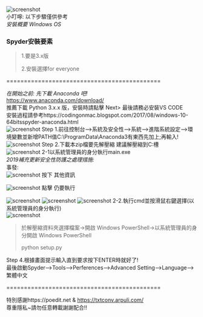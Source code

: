 ![screenshot](./pic/beforestart-1.PNG)                  
小叮嚀: 以下步驟僅供參考              
*安裝概要 Windows OS*          
### Spyder安裝要素
>1.要是3.x版
>
>2.安裝選擇for everyone

============================================

*在開始之前: 先下載 Anaconda 吧!*             
https://www.anaconda.com/download/        
推薦下載 Python 3.x.x 版，安裝時請點擊 Next> 最後請務必安裝VS CODE                      
安裝過程請參考https://codingonmac.blogspot.com/2017/08/windows-10-64bitsspyder-anaconda.html                      
![screenshot](./pic/beforestart-2.PNG)
Step 1.前往控制台–>系統及安全性–>系統–>進階系統設定–>環境變數並新增PATH值C:\ProgramData\Anaconda3有東西先加上;再輸入!                
![screenshot](./pic/step01.PNG)
Step 2.下載本zip檔要先解壓縮 建議解壓縮到C:槽      
![screenshot](./pic/step03-1.png)
 2-1以系統管理員的身分執行main.exe                              
*2019補充更新安全性防護之處理措施:*                               
事發:                                       
![screenshot](./pic/p.s.01.PNG)
按下 其他資訊                                                                    

![screenshot](./pic/p.s.02.PNG)
點擊 仍要執行                                                             

![screenshot](./pic/p.s.03.PNG)
![screenshot](./pic/step03-3.PNG)
![screenshot](./pic/step03-4.PNG)
2-2.執行cmd並按滑鼠右鍵選擇(以系統管理員的身分執行)               
![screenshot](./pic/step02.png)                                                     

>於解壓縮資料夾選擇檔案->開啟 Windows PowerShell->以系統管理員的身分開啟 Windows PowerShell
>
>python setup.py

Step 4.根據畫面提示輸入直到要求按下ENTER時就好了!           
最後啟動Spyder–>Tools–>Perferences–>Advanced Setting–>Language–>繁體中文                         
       
============================================

特別感謝https://poedit.net & https://txtconv.arpuli.com/                                  
尊重隱私~請勿任意轉載謝謝配合!!

